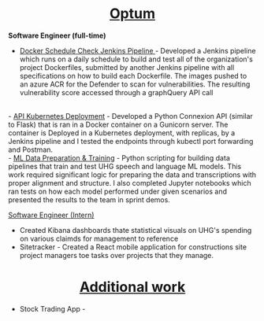 # <center><b><u>Optum</u></b></center>
<b>Software Engineer (full-time)</b></br>

- <u>Docker Schedule Check Jenkins Pipeline </u>- Developed a Jenkins pipeline which runs on a daily schedule to build and test all of the organization's project Dockerfiles, submitted by another Jenkins pipeline with all specifications on how to build each Dockerfile. The images pushed to an azure ACR for the Defender to scan for vulnerabilities. The resulting vulnerability score accessed through a graphQuery API call
</br>
- <u>API Kubernetes Deployment</u> - Developed a Python Connexion API (similar to Flask) that is ran in a Docker container on a Gunicorn server. The container is Deployed in a Kubernetes deployment, with replicas, by a Jenkins pipeline and I tested the endpoints through kubectl port forwarding and Postman.
</br>
- <u>ML Data Preparation & Training</u> - Python scripting for building data pipelines that train and test UHG speech and language ML models. This work required significant logic for preparing the data and transcriptions with proper alignment and structure. I also completed Jupyter notebooks which ran tests on how each model performed under given scenarios and presented the results to the team in sprint demos.


<u>Software Engineer (Intern)</u>
- Created Kibana dashboards thate statistical visuals on UHG's spending on various claimds for management to reference
- Sitetracker - Created a React mobile application for constructions site project managers toe tasks over projects that they manage.



# <center><b><u>Additional work</u></b></center>

- Stock Trading App - 


